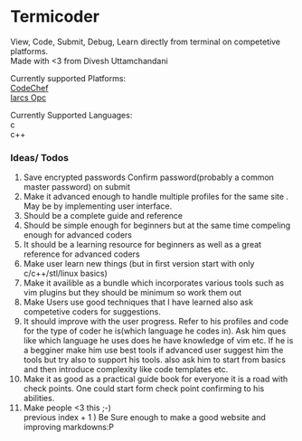 # Termicoder  
View, Code, Submit, Debug, Learn directly from terminal on competetive platforms.  
Made with <3 from Divesh Uttamchandani
  
Currently supported Platforms:   
[CodeChef](www.codechef.com)  
[Iarcs Opc](http://opc.iarcs.org.in/index.php/problems/)  

Currently Supported Languages:  
c  
c++  
  
  
### Ideas/ Todos 
1) Save encrypted passwords Confirm password(probably a common master password) on submit  
2) Make it advanced enough to handle multiple profiles for the same site . May be by implementing user interface.  
3) Should be a complete guide and reference  
4) Should be simple enough for beginners but at the same time compeling enough for advanced coders  
5) It should be a learning resource for beginners as well as a great reference for advanced coders  
6) Make user learn new things (but in first version start with only c/c++/stl/linux basics)  
7) Make it availible as a bundle which incorporates various tools such as vim plugins but they should be minimum so work them out   
8) Make Users use good techniques that I have learned also ask competetive coders for suggestions.  
9) It should improve with the user progress. Refer to his profiles and code for the type of coder he is(which language he codes in). Ask him ques like which language he uses does he have knowledge of vim etc. If he is a begginer make him use best tools if advanced user suggest him the tools but try also to support his tools. also ask him to start from basics and then introduce complexity like code templates etc. 
10) Make it as good as a practical guide book for everyone it is a road with check points. One could start form check point confirming to his abilities.
10) Make people <3 this ;-)  
previous index + 1 ) Be Sure enough to make a good website and improving markdowns:P 
